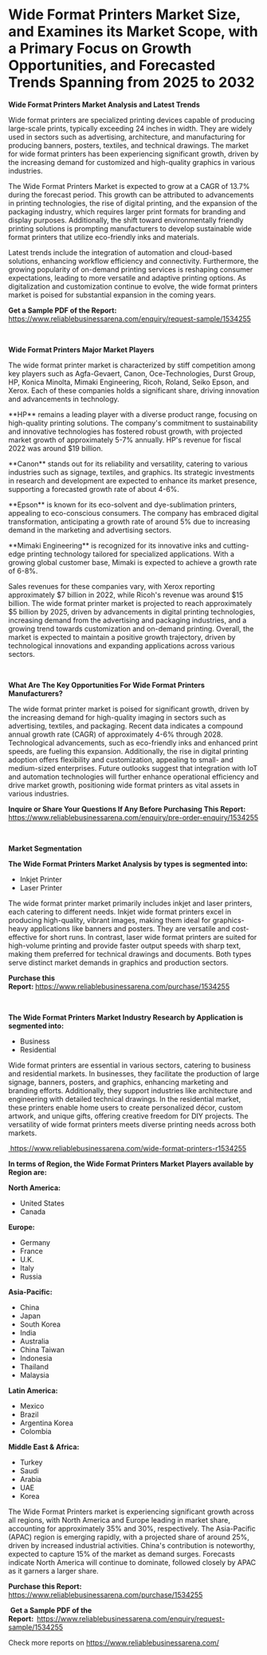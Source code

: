 <p><h1>Wide Format Printers Market Size, and Examines its Market Scope, with a Primary Focus on Growth Opportunities, and Forecasted Trends Spanning from 2025 to 2032</h1></p><p><strong>Wide Format Printers Market Analysis and Latest Trends</strong></p>
<p><p>Wide format printers are specialized printing devices capable of producing large-scale prints, typically exceeding 24 inches in width. They are widely used in sectors such as advertising, architecture, and manufacturing for producing banners, posters, textiles, and technical drawings. The market for wide format printers has been experiencing significant growth, driven by the increasing demand for customized and high-quality graphics in various industries.</p><p>The Wide Format Printers Market is expected to grow at a CAGR of 13.7% during the forecast period. This growth can be attributed to advancements in printing technologies, the rise of digital printing, and the expansion of the packaging industry, which requires larger print formats for branding and display purposes. Additionally, the shift toward environmentally friendly printing solutions is prompting manufacturers to develop sustainable wide format printers that utilize eco-friendly inks and materials.</p><p>Latest trends include the integration of automation and cloud-based solutions, enhancing workflow efficiency and connectivity. Furthermore, the growing popularity of on-demand printing services is reshaping consumer expectations, leading to more versatile and adaptive printing options. As digitalization and customization continue to evolve, the wide format printers market is poised for substantial expansion in the coming years.</p></p>
<p><strong>Get a Sample PDF of the Report:&nbsp;</strong> <a href="https://www.reliablebusinessarena.com/enquiry/request-sample/1534255?utm_campaign=2217&utm_medium=2&utm_source=Github&utm_content=ia&utm_term=04042025&utm_id=wide-format-printers">https://www.reliablebusinessarena.com/enquiry/request-sample/1534255</a></p>
<p>&nbsp;</p>
<p><strong>Wide Format Printers Major Market Players</strong></p>
<p><p>The wide format printer market is characterized by stiff competition among key players such as Agfa-Gevaert, Canon, Oce-Technologies, Durst Group, HP, Konica Minolta, Mimaki Engineering, Ricoh, Roland, Seiko Epson, and Xerox. Each of these companies holds a significant share, driving innovation and advancements in technology.</p><p>**HP** remains a leading player with a diverse product range, focusing on high-quality printing solutions. The company's commitment to sustainability and innovative technologies has fostered robust growth, with projected market growth of approximately 5-7% annually. HP's revenue for fiscal 2022 was around $19 billion.</p><p>**Canon** stands out for its reliability and versatility, catering to various industries such as signage, textiles, and graphics. Its strategic investments in research and development are expected to enhance its market presence, supporting a forecasted growth rate of about 4-6%. </p><p>**Epson** is known for its eco-solvent and dye-sublimation printers, appealing to eco-conscious consumers. The company has embraced digital transformation, anticipating a growth rate of around 5% due to increasing demand in the marketing and advertising sectors.</p><p>**Mimaki Engineering** is recognized for its innovative inks and cutting-edge printing technology tailored for specialized applications. With a growing global customer base, Mimaki is expected to achieve a growth rate of 6-8%.</p><p>Sales revenues for these companies vary, with Xerox reporting approximately $7 billion in 2022, while Ricoh's revenue was around $15 billion. The wide format printer market is projected to reach approximately $5 billion by 2025, driven by advancements in digital printing technologies, increasing demand from the advertising and packaging industries, and a growing trend towards customization and on-demand printing. Overall, the market is expected to maintain a positive growth trajectory, driven by technological innovations and expanding applications across various sectors.</p></p>
<p>&nbsp;</p>
<p><strong>What Are The Key Opportunities For Wide Format Printers Manufacturers?</strong></p>
<p><p>The wide format printer market is poised for significant growth, driven by the increasing demand for high-quality imaging in sectors such as advertising, textiles, and packaging. Recent data indicates a compound annual growth rate (CAGR) of approximately 4-6% through 2028. Technological advancements, such as eco-friendly inks and enhanced print speeds, are fueling this expansion. Additionally, the rise in digital printing adoption offers flexibility and customization, appealing to small- and medium-sized enterprises. Future outlooks suggest that integration with IoT and automation technologies will further enhance operational efficiency and drive market growth, positioning wide format printers as vital assets in various industries.</p></p>
<p><strong>Inquire or Share Your Questions If Any Before Purchasing This Report:</strong> <a href="https://www.reliablebusinessarena.com/enquiry/pre-order-enquiry/1534255?utm_campaign=2217&utm_medium=2&utm_source=Github&utm_content=ia&utm_term=04042025&utm_id=wide-format-printers">https://www.reliablebusinessarena.com/enquiry/pre-order-enquiry/1534255</a></p>
<p>&nbsp;</p>
<p><strong>Market Segmentation</strong></p>
<p><strong>The Wide Format Printers Market Analysis by types is segmented into:</strong></p>
<p><ul><li>Inkjet Printer</li><li>Laser Printer</li></ul></p>
<p><p>The wide format printer market primarily includes inkjet and laser printers, each catering to different needs. Inkjet wide format printers excel in producing high-quality, vibrant images, making them ideal for graphics-heavy applications like banners and posters. They are versatile and cost-effective for short runs. In contrast, laser wide format printers are suited for high-volume printing and provide faster output speeds with sharp text, making them preferred for technical drawings and documents. Both types serve distinct market demands in graphics and production sectors.</p></p>
<p><strong>Purchase this Report:&nbsp;</strong><a href="https://www.reliablebusinessarena.com/purchase/1534255?utm_campaign=2217&utm_medium=2&utm_source=Github&utm_content=ia&utm_term=04042025&utm_id=wide-format-printers">https://www.reliablebusinessarena.com/purchase/1534255</a></p>
<p>&nbsp;</p>
<p><strong>The Wide Format Printers Market Industry Research by Application is segmented into:</strong></p>
<p><ul><li>Business</li><li>Residential</li></ul></p>
<p><p>Wide format printers are essential in various sectors, catering to business and residential markets. In businesses, they facilitate the production of large signage, banners, posters, and graphics, enhancing marketing and branding efforts. Additionally, they support industries like architecture and engineering with detailed technical drawings. In the residential market, these printers enable home users to create personalized décor, custom artwork, and unique gifts, offering creative freedom for DIY projects. The versatility of wide format printers meets diverse printing needs across both markets.</p></p>
<p><a href="https://www.reliablebusinessarena.com/wide-format-printers-r1534255?utm_campaign=2217&utm_medium=2&utm_source=Github&utm_content=ia&utm_term=04042025&utm_id=wide-format-printers">&nbsp;https://www.reliablebusinessarena.com/wide-format-printers-r1534255</a></p>
<p><strong>In terms of Region, the Wide Format Printers Market Players available by Region are:</strong></p>
<p>
    <p> <strong> North America: </strong>
        <ul>
            <li>United States</li>
            <li>Canada</li>
        </ul>
        </p> 
    <p> <strong> Europe: </strong>
        <ul>
            <li>Germany</li>
            <li>France</li>
            <li>U.K.</li>
            <li>Italy</li>
            <li>Russia</li>
        </ul>
        </p> 
    <p> <strong> Asia-Pacific: </strong>
        <ul>
            <li>China</li>
            <li>Japan</li>
            <li>South Korea</li>
            <li>India</li>
            <li>Australia</li>
            <li>China Taiwan</li>
            <li>Indonesia</li>
            <li>Thailand</li>
            <li>Malaysia</li>
        </ul>
        </p> 
    <p> <strong> Latin America: </strong>
        <ul>
            <li>Mexico</li>
            <li>Brazil</li>
            <li>Argentina Korea</li>
            <li>Colombia</li>
        </ul>
        </p> 
    <p> <strong> Middle East & Africa: </strong>
        <ul>
            <li>Turkey</li>
            <li>Saudi</li>
            <li>Arabia</li>
            <li>UAE</li>
            <li>Korea</li>
        </ul>
    </p>
    </p>
<p><p>The Wide Format Printers market is experiencing significant growth across all regions, with North America and Europe leading in market share, accounting for approximately 35% and 30%, respectively. The Asia-Pacific (APAC) region is emerging rapidly, with a projected share of around 25%, driven by increased industrial activities. China's contribution is noteworthy, expected to capture 15% of the market as demand surges. Forecasts indicate North America will continue to dominate, followed closely by APAC as it garners a larger share.</p></p>
<p><strong>Purchase this Report: </strong><a href="https://www.reliablebusinessarena.com/purchase/1534255?utm_campaign=2217&utm_medium=2&utm_source=Github&utm_content=ia&utm_term=04042025&utm_id=wide-format-printers">https://www.reliablebusinessarena.com/purchase/1534255</a></p>
<p>&nbsp;<strong>Get a Sample PDF of the Report:&nbsp;&nbsp;</strong><a href="https://www.reliablebusinessarena.com/enquiry/request-sample/1534255?utm_campaign=2217&utm_medium=2&utm_source=Github&utm_content=ia&utm_term=04042025&utm_id=wide-format-printers">https://www.reliablebusinessarena.com/enquiry/request-sample/1534255</a></p>
<p><strong></strong></p>
<p>Check more reports on <a href="https://www.reliablebusinessarena.com/?utm_campaign=2217&utm_medium=2&utm_source=Github&utm_content=ia&utm_term=04042025&utm_id=wide-format-printers">https://www.reliablebusinessarena.com/</a></p>